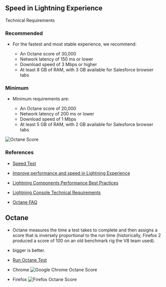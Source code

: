 ## Speed in Lightning Experience


Technical Requirements
### Recommended
- For the fastest and most stable experience, we recommend:

    - An Octane score of 30,000
    - Network latency of 150 ms or lower
    - Download speed of 3 Mbps or higher
    - At least 8 GB of RAM, with 3 GB available for Salesforce browser tabs

### Minimum
- Minimum requirements are:

    - An Octane score of 20,000
    - Network latency of 200 ms or lower
    - Download speed of 1 Mbps
    - At least 5 GB of RAM, with 2 GB available for Salesforce browser tabs



![Octane Score](img/octane-score.png)

### References

- [Speed Test](https://mohansun-60-dev-ed.my.salesforce.com/speedtest.jsp)
- [Improve performance and speed in Lightning Experience](https://help.salesforce.com/articleView?id=000316034&language=en_US&type=1&mode=1) 
- [Lightning Components Performance Best Practices](https://developer.salesforce.com/blogs/developer-relations/2017/04/lightning-components-performance-best-practices.html)
- [Lightning Console Technical Requirements](https://help.salesforce.com/articleView?id=console2_technical_requirements.htm&type=5)

- [Octane FAQ](https://developers.google.com/octane/faq)


## Octane

 - Octane measures the time a test takes to complete and then assigns a score that is inversely proportional to the run time (historically, Firefox 2 produced a score of 100 on an old benchmark rig the V8 team used).
-  bigger is better.

- [Run Octane Test](http://chromium.github.io/octane/)

- Chrome
![Google Chrome Octane Score](img/google-octane-score.png)
- Firefox
![Firefox Octane Score](img/firefox-octane-score.png)
